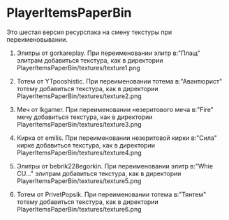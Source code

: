 # PlayerItemsPaperBin
 Это шестая версия ресурспака на смену текстуры при переименовывании.
 
 1. Элитры от gorkareplay. При переименовании элитр в:"Плащ" элитрам
 добавиться текстура, как в директории PlayerItemsPaperBin/textures/texture1.png

 2. Тотем от YTpooshistic. При переименовании тотема в:"Авантюрист" 
 тотему добавиться текстура, как в директории PlayerItemsPaperBin/textures/texture2.png

 3. Меч от lkgamer. При переименовании незеритового меча в:"Fire"
 мечу добавиться текстура, как в директории PlayerItemsPaperBin/textures/texture3.png

 4. Кирка от emilis. При переименовании незеритовой кирки в:"Сила"
 кирке добавиться текстура, как в директории PlayerItemsPaperBin/textures/texture4.png
 
 5. Элитры от bebrik228egorkin. При переименовании элитр в:"Whie CU..."
 элитрам добавиться текстура, как в директории PlayerItemsPaperBin/textures/texture5.png

 6. Тотем от PrivetPopsik. При переименовании тотема в:"Тянтем"
 тотему добавиться текстура, как в директории PlayerItemsPaperBin/textures/texture6.png